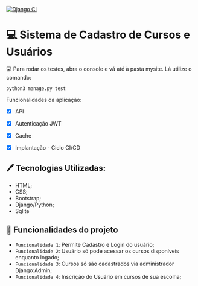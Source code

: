 [![Django CI](https://github.com/fabiojuliosantos/testesTDD/actions/workflows/django.yml/badge.svg)](https://github.com/fabiojuliosantos/testesTDD/actions/workflows/django.yml)

# :computer: Sistema de Cadastro de Cursos e Usuários

:computer: Para rodar os testes, abra o console e vá até à pasta mysite. Lá utilize o comando:

```
python3 manage.py test
```

Funcionalidades da aplicação:
- [x] API 
- [X] Autenticação JWT 
- [X] Cache 
- [X] Implantação - Ciclo CI/CD 


## :pen: Tecnologias Utilizadas:
- HTML;
- CSS;
- Bootstrap;
- Django/Python;
- Sqlite

## :hammer: Funcionalidades do projeto

- `Funcionalidade 1`: Permite Cadastro e Login do usuário;
- `Funcionalidade 2`: Usuário só pode acessar os cursos disponíveis enquanto logado;
- `Funcionalidade 3`: Cursos só são cadastrados via administrador Django:Admin;
- `Funcionalidade 4`: Inscrição do Usuário em cursos de sua escolha;
